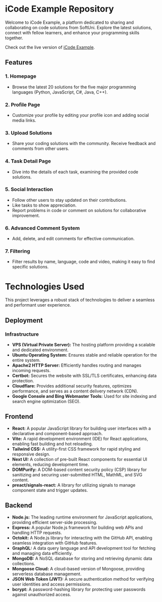 # iCode Example Repository

Welcome to iCode Example, a platform dedicated to sharing and collaborating on code solutions from SoftUni. Explore the latest solutions, connect with fellow learners, and enhance your programming skills together.


Check out the live version of [iCode Example](https://icode-example.ceo-py.eu/).


## Features

### 1. Homepage

- Browse the latest 20 solutions for the five major programming languages (Python, JavaScript, C#, Java, C++).

### 2. Profile Page

- Customize your profile by editing your profile icon and adding social media links.

### 3. Upload Solutions

- Share your coding solutions with the community. Receive feedback and comments from other users.

### 4. Task Detail Page

- Dive into the details of each task, examining the provided code solutions.

### 5. Social Interaction

- Follow other users to stay updated on their contributions.
- Like tasks to show appreciation.
- Report problems in code or comment on solutions for collaborative improvement.

### 6. Advanced Comment System

- Add, delete, and edit comments for effective communication.

### 7. Filtering

- Filter results by name, language, code and video, making it easy to find specific solutions.

# Technologies Used

This project leverages a robust stack of technologies to deliver a seamless and performant user experience.

## Deployment

### Infrastructure

- **VPS (Virtual Private Server):** The hosting platform providing a scalable and dedicated environment.
- **Ubuntu Operating System:** Ensures stable and reliable operation for the entire system.
- **Apache2 HTTP Server:** Efficiently handles routing and manages incoming requests.
- **Certbot:** Secures the website with SSL/TLS certificates, enhancing data protection.
- **Cloudflare:** Provides additional security features, optimizes performance, and serves as a content delivery network (CDN).
- **Google Console and Bing Webmaster Tools:** Used for site indexing and search engine optimization (SEO).

## Frontend

- **React:** A popular JavaScript library for building user interfaces with a declarative and component-based approach.
- **Vite:** A rapid development environment (IDE) for React applications, enabling fast building and hot reloading.
- **Tailwind CSS:** A utility-first CSS framework for rapid styling and responsive design.
- **Next UI:** A collection of pre-built React components for essential UI elements, reducing development time.
- **DOMPurify:** A DOM-based content security policy (CSP) library for sanitizing and securing user-submitted HTML, MathML, and SVG content.
- **preact/signals-react:** A library for utilizing signals to manage component state and trigger updates.

## Backend

- **Node.js:** The leading runtime environment for JavaScript applications, providing efficient server-side processing.
- **Express:** A popular Node.js framework for building web APIs and handling HTTP requests.
- **Octokit:** A Node.js library for interacting with the GitHub API, enabling seamless integration with GitHub features.
- **GraphQL:** A data query language and API development tool for fetching and managing data efficiently.
- **MongoDB:** A NoSQL database for storing and retrieving dynamic data collections.
- **Mongoose Cloud:** A cloud-based version of Mongoose, providing serverless database management.
- **JSON Web Token (JWT):** A secure authentication method for verifying user identities and access permissions.
- **bcrypt:** A password-hashing library for protecting user passwords against unauthorized access.



